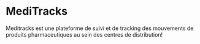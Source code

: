 # MediTracks
Meditracks est une plateforme de suivi et de tracking des mouvements de produits pharmaceutiques au sein des centres de distribution!
